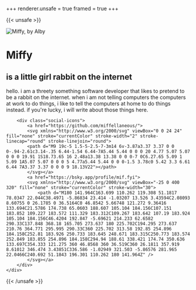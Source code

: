 +++
renderer.unsafe = true
framed = true
+++

{{< unsafe >}}
<div class="mast">
    <div class="mast-pfp">
        <img src="/miffy.png" alt="Miffy, by Alby" title="Miffy, by Alby" />
    </div>
    <div class="mast-txt">
        <h1 class="mast-title">Miffy</h1>
        <h2 class="mast-subtitle">is a little girl rabbit on the internet</h2>
        hello. i am a threety something software developer that likes to pretend to be a rabbit on the internet.
        when i am not telling computers the computers at work to do things, i like to tell the computers at home to do things instead.
        if you're lucky, i will write about those things here.

        <div class="social-icons">
            <a href="https://github.com/miffellaneous/">
            <svg xmlns="http://www.w3.org/2000/svg" viewBox="0 0 24 24" fill="none" stroke="currentColor" stroke-width="2" stroke-linecap="round" stroke-linejoin="round">
            <path d="M9 19c-5 1.5-5-2.5-7-3m14 6v-3.87a3.37 3.37 0 0 0-.94-2.61c3.14-.35 6.44-1.54 6.44-7A5.44 5.44 0 0 0 20 4.77 5.07 5.07 0 0 0 19.91 1S18.73.65 16 2.48a13.38 13.38 0 0 0-7 0C6.27.65 5.09 1 5.09 1A5.07 5.07 0 0 0 5 4.77a5.44 5.44 0 0 0-1.5 3.78c0 5.42 3.3 6.61 6.44 7A3.37 3.37 0 0 0 9 18.13V22"></path>
            </svg></a>
            <a href="https://bsky.app/profile/mif.fyi">
            <svg xmlns="http://www.w3.org/2000/svg" viewBox="-25 0 400 320" fill="none" stroke="currentColor" stroke-width="30">
                <path d="M180 141.964C163.699 110.262 119.308 51.1817 78.0347 22.044C38.4971 -5.86834 23.414 -1.03207 13.526 3.43594C2.08093 8.60755 0 26.1785 0 36.5164C0 46.8542 5.66748 121.272 9.36416 133.694C21.5786 174.738 65.0603 188.607 105.104 184.156C107.151 183.852 109.227 183.572 111.329 183.312C109.267 183.642 107.19 183.924 105.104 184.156C46.4204 192.847 -5.69621 214.233 62.6582 290.33C137.848 368.18 165.705 273.637 180 225.702C194.295 273.637 210.76 364.771 295.995 290.33C360 225.702 313.58 192.85 254.896 184.158C252.81 183.926 250.733 183.645 248.671 183.315C250.773 183.574 252.849 183.855 254.896 184.158C294.94 188.61 338.421 174.74 350.636 133.697C354.333 121.275 360 46.8568 360 36.519C360 26.1811 357.919 8.61012 346.474 3.43851C336.586 -1.02949 321.503 -5.86576 281.965 22.0466C240.692 51.1843 196.301 110.262 180 141.964Z" />
            </svg></a>
        </div>
    </div>
</div>
{{< /unsafe >}}
